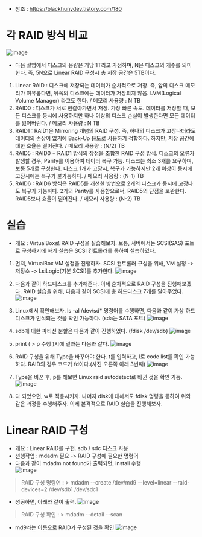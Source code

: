 * 참조 : https://blackhunydev.tistory.com/180

각 RAID 방식 비교
=================
![image](https://user-images.githubusercontent.com/70207093/186291747-535c3d17-9c3b-4496-8b31-6012e264f3c5.png)

* 다음 설명에서 디스크의 용량은 개당 1T라고 가정하며, N은 디스크의 개수를 의미한다. 즉, 5N으로 Linear RAID 구성시 총 저장 공간은 5TB이다.

1. Linear RAID : 디스크에 저장되는 데이터가 순차적으로 저장. 즉, 앞의 디스크 메모리가 여유롭다면, 뒤쪽의 디스크에는 데이터가 저장되지 않음. LVM(Logical Volume Manager) 라고도 한다. / 메모리 사용량 : N TB
2. RAID0 : 디스크가 서로 번갈아가면서 저장. 가장 빠른 속도. 데이터를 저장할 때, 모든 디스크를 동시에 사용하지만 하나 이상의 디스크 손실이 발생한다면 모든 데이터를 잃어버린다. / 메모리 사용량 : N TB 
3. RAID1 : RAID1은 Mirroring 개념의 RAID 구성. 즉, 하나의 디스크가 고장나더라도 데이터의 손상이 없기에 Back-Up 용도로 사용하기 적합하다. 하지만, 저장 공간에 대한 효율은 떨어진다. / 메모리 사용량 : (N/2) TB
4. RAID5 : RAID0 + RAID1 방식의 장점을 조합한 RAID 구성 방식. 디스크의 오류가 발생할 경우, Parity를 이용하여 데이터 복구 가능. 디스크는 최소 3개를 요구하며, 보통 5개로 구성한다. 디스크 1개가 고장시, 복구가 가능하지만 2개 이상이 동시에 고장시에는 복구가 불가능하다. / 메모리 사용량 : (N-1) TB
5. RAID6 : RAID6 방식은 RAID5를 개선한 방법으로 2개의 디스크가 동시에 고장나도 복구가 가능하다. 2개의 Parity를 사용함으로써, RAID5의 단점을 보완한다. RAID5보다 효율이 떨어진다. / 메모리 사용량 : (N-2) TB

실습
====
* 개요 : VirtualBox로 RAID 구성을 실습해보자. 보통, 서버에서는 SCSI(SAS) 포트로 구성하기에 하기 실습은 SCSI 컨트롤러를 통하여 실습하였다.

1. 먼저, VirtualBox VM 설정을 진행하자. SCSI 컨트롤러 구성을 위해, VM 설정 -> 저장소 -> LsiLogic(기본 SCSI)를 추가한다.
   ![image](https://user-images.githubusercontent.com/70207093/186299957-ee80aa78-642a-4120-9cd9-c7f7a16586ee.png)

2. 다음과 같이 하드디스크를 추가해준다. 이제 순차적으로 RAID 구성을 진행해보겠다. RAID 실습을 위해, 다음과 같이 SCSI에 총 하드디스크 7개를 달아주었다.
   ![image](https://user-images.githubusercontent.com/70207093/186300876-c7000f6a-846f-45fc-b47f-9fc0225f4cb3.png)

3. Linux에서 확인해보자. ls -al /dev/sd* 명령어를 수행하면, 다음과 같이 가상 하드디스크가 인식되는 것을 확인 가능하다. (sda는 SATA 포트)
   ![image](https://user-images.githubusercontent.com/70207093/186301145-69865935-7013-4f74-b101-fcb7d2005351.png)

4. sdb에 대한 파티션 분할은 다음과 같이 진행하였다. (fdisk /dev/sdb)
   ![image](https://user-images.githubusercontent.com/70207093/186301443-f9af2c17-e4b1-4385-82e4-fd5270daf829.png)

5. print ( > p 수행 )시에 결과는 다음과 같다.
   ![image](https://user-images.githubusercontent.com/70207093/186301597-9a974dc5-e083-49c4-ac78-75b0ea21756a.png)

6. RAID 구성을 위해 Type을 바꾸어야 한다. t를 입력하고, l로 code list를 확인 가능하다. RAID의 경우 코드가 fd이다.(사진 오른쪽 아래 3번째)
   ![image](https://user-images.githubusercontent.com/70207093/186301810-f9e71681-399d-4930-8c3e-cb4ad97ad3dc.png)

7. Type을 바꾼 후, p를 해보면 Linux raid autodetect로 바뀐 것을 확인 가능.
   ![image](https://user-images.githubusercontent.com/70207093/186301955-b33d67e3-a76f-4d63-a22d-fe27acf116b0.png)

8. 다 되었으면, w로 적용시키자. 나머지 disk에 대해서도 fdisk 명령을 통하여 위와 같은 과정을 수행해주자. 이제 본격적으로 RAID 실습을 진행해보자.

Linear RAID 구성
================
* 개요 : Linear RAID를 구현. sdb / sdc 디스크 사용
* 선행작업 : mdadm 필요 -> RAID 구성에 필요한 명령어
* 다음과 같이 mdadm not found가 출력되면, install 수행</br>
  ![image](https://user-images.githubusercontent.com/70207093/186327949-f8b50f43-8fc3-469a-8887-dac0894ab601.png)
> RAID 구성 명령어 : \> mdadm --create /dev/md9 --level=linear --raid-devices=2 /dev/sdb1 /dev/sdc1
* 성공하면, 아래와 같이 출력.
  ![image](https://user-images.githubusercontent.com/70207093/186328586-b5199a8b-ed2e-45bc-9115-68c7062934bc.png)
> RAID 구성 확인 : \> mdadm --detail --scan
* md9라는 이름으로 RAID가 구성된 것을 확인
  ![image](https://user-images.githubusercontent.com/70207093/186328938-52fe8ad0-8d5a-4cd0-b2d1-6c81066b8642.png)
